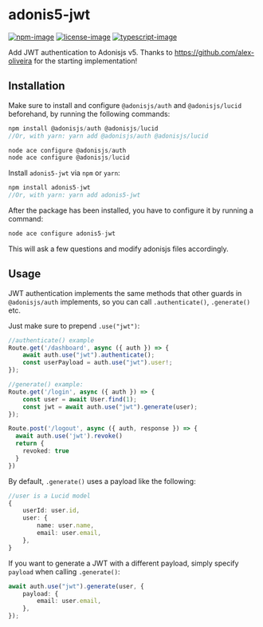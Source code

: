 # adonis5-jwt

[![npm-image]][npm-url] [![license-image]][license-url] [![typescript-image]][typescript-url]

Add JWT authentication to Adonisjs v5. 
Thanks to https://github.com/alex-oliveira for the starting implementation!

## Installation

Make sure to install and configure `@adonisjs/auth` and `@adonisjs/lucid` beforehand, by running the following commands:

```js
npm install @adonisjs/auth @adonisjs/lucid 
//Or, with yarn: yarn add @adonisjs/auth @adonisjs/lucid

node ace configure @adonisjs/auth
node ace configure @adonisjs/lucid
```

Install `adonis5-jwt` via `npm` or `yarn`:

```js
npm install adonis5-jwt
//Or, with yarn: yarn add adonis5-jwt
```

After the package has been installed, you have to configure it by running a command:

```js
node ace configure adonis5-jwt
```

This will ask a few questions and modify adonisjs files accordingly.

## Usage

JWT authentication implements the same methods that other guards in `@adonisjs/auth` implements, so you can call `.authenticate()`, `.generate()` etc. 

Just make sure to prepend `.use("jwt")`:

```ts
//authenticate() example
Route.get('/dashboard', async ({ auth }) => {
    await auth.use("jwt").authenticate();
    const userPayload = auth.use("jwt").user!;
});

//generate() example:
Route.get('/login', async ({ auth }) => {
    const user = await User.find(1);
    const jwt = await auth.use("jwt").generate(user);
});

Route.post('/logout', async ({ auth, response }) => {
  await auth.use('jwt').revoke()
  return {
    revoked: true
  }
})
```

By default, `.generate()` uses a payload like the following:

```ts
//user is a Lucid model
{
    userId: user.id,
    user: {
        name: user.name,
        email: user.email,
    },
}
```

If you want to generate a JWT with a different payload, simply specify `payload` when calling `.generate()`:

```ts
await auth.use("jwt").generate(user, {
    payload: {
        email: user.email,
    },
});
```

[npm-image]: https://img.shields.io/npm/v/adonis5-jwt.svg?style=for-the-badge&logo=npm
[npm-url]: https://npmjs.org/package/adonis-jwt "npm"

[license-image]: https://img.shields.io/npm/l/adonis5-jwt?color=blueviolet&style=for-the-badge
[license-url]: LICENSE.md "license"

[typescript-image]: https://img.shields.io/badge/Typescript-294E80.svg?style=for-the-badge&logo=typescript
[typescript-url]:  "typescript"
